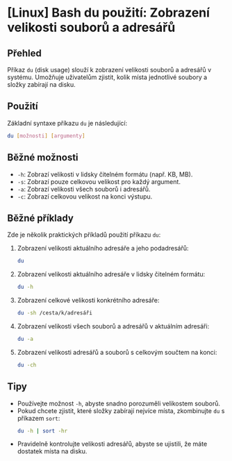 # [Linux] Bash du použití: Zobrazení velikosti souborů a adresářů

## Přehled
Příkaz `du` (disk usage) slouží k zobrazení velikosti souborů a adresářů v systému. Umožňuje uživatelům zjistit, kolik místa jednotlivé soubory a složky zabírají na disku.

## Použití
Základní syntaxe příkazu `du` je následující:

```bash
du [možnosti] [argumenty]
```

## Běžné možnosti
- `-h`: Zobrazí velikosti v lidsky čitelném formátu (např. KB, MB).
- `-s`: Zobrazí pouze celkovou velikost pro každý argument.
- `-a`: Zobrazí velikosti všech souborů i adresářů.
- `-c`: Zobrazí celkovou velikost na konci výstupu.

## Běžné příklady
Zde je několik praktických příkladů použití příkazu `du`:

1. Zobrazení velikosti aktuálního adresáře a jeho podadresářů:
   ```bash
   du
   ```

2. Zobrazení velikosti aktuálního adresáře v lidsky čitelném formátu:
   ```bash
   du -h
   ```

3. Zobrazení celkové velikosti konkrétního adresáře:
   ```bash
   du -sh /cesta/k/adresáři
   ```

4. Zobrazení velikosti všech souborů a adresářů v aktuálním adresáři:
   ```bash
   du -a
   ```

5. Zobrazení velikosti adresářů a souborů s celkovým součtem na konci:
   ```bash
   du -ch
   ```

## Tipy
- Používejte možnost `-h`, abyste snadno porozuměli velikostem souborů.
- Pokud chcete zjistit, které složky zabírají nejvíce místa, zkombinujte `du` s příkazem `sort`:
  ```bash
  du -h | sort -hr
  ```
- Pravidelně kontrolujte velikosti adresářů, abyste se ujistili, že máte dostatek místa na disku.